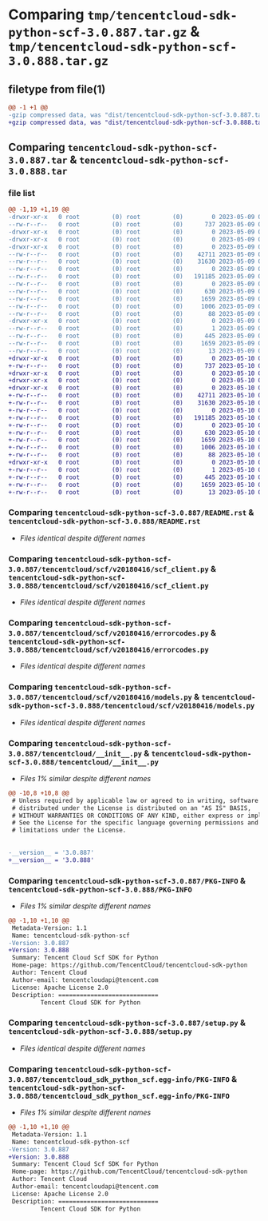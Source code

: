 # Comparing `tmp/tencentcloud-sdk-python-scf-3.0.887.tar.gz` & `tmp/tencentcloud-sdk-python-scf-3.0.888.tar.gz`

## filetype from file(1)

```diff
@@ -1 +1 @@
-gzip compressed data, was "dist/tencentcloud-sdk-python-scf-3.0.887.tar", last modified: Tue May  9 03:12:28 2023, max compression
+gzip compressed data, was "dist/tencentcloud-sdk-python-scf-3.0.888.tar", last modified: Wed May 10 02:32:07 2023, max compression
```

## Comparing `tencentcloud-sdk-python-scf-3.0.887.tar` & `tencentcloud-sdk-python-scf-3.0.888.tar`

### file list

```diff
@@ -1,19 +1,19 @@
-drwxr-xr-x   0 root         (0) root         (0)        0 2023-05-09 03:12:28.000000 tencentcloud-sdk-python-scf-3.0.887/
--rw-r--r--   0 root         (0) root         (0)      737 2023-05-09 03:12:28.000000 tencentcloud-sdk-python-scf-3.0.887/README.rst
-drwxr-xr-x   0 root         (0) root         (0)        0 2023-05-09 03:12:28.000000 tencentcloud-sdk-python-scf-3.0.887/tencentcloud/
-drwxr-xr-x   0 root         (0) root         (0)        0 2023-05-09 03:12:28.000000 tencentcloud-sdk-python-scf-3.0.887/tencentcloud/scf/
-drwxr-xr-x   0 root         (0) root         (0)        0 2023-05-09 03:12:28.000000 tencentcloud-sdk-python-scf-3.0.887/tencentcloud/scf/v20180416/
--rw-r--r--   0 root         (0) root         (0)    42711 2023-05-09 03:12:28.000000 tencentcloud-sdk-python-scf-3.0.887/tencentcloud/scf/v20180416/scf_client.py
--rw-r--r--   0 root         (0) root         (0)    31630 2023-05-09 03:12:28.000000 tencentcloud-sdk-python-scf-3.0.887/tencentcloud/scf/v20180416/errorcodes.py
--rw-r--r--   0 root         (0) root         (0)        0 2023-05-09 03:12:28.000000 tencentcloud-sdk-python-scf-3.0.887/tencentcloud/scf/v20180416/__init__.py
--rw-r--r--   0 root         (0) root         (0)   191185 2023-05-09 03:12:28.000000 tencentcloud-sdk-python-scf-3.0.887/tencentcloud/scf/v20180416/models.py
--rw-r--r--   0 root         (0) root         (0)        0 2023-05-09 03:12:28.000000 tencentcloud-sdk-python-scf-3.0.887/tencentcloud/scf/__init__.py
--rw-r--r--   0 root         (0) root         (0)      630 2023-05-09 03:12:28.000000 tencentcloud-sdk-python-scf-3.0.887/tencentcloud/__init__.py
--rw-r--r--   0 root         (0) root         (0)     1659 2023-05-09 03:12:28.000000 tencentcloud-sdk-python-scf-3.0.887/PKG-INFO
--rw-r--r--   0 root         (0) root         (0)     1006 2023-05-09 03:12:28.000000 tencentcloud-sdk-python-scf-3.0.887/setup.py
--rw-r--r--   0 root         (0) root         (0)       88 2023-05-09 03:12:28.000000 tencentcloud-sdk-python-scf-3.0.887/setup.cfg
-drwxr-xr-x   0 root         (0) root         (0)        0 2023-05-09 03:12:28.000000 tencentcloud-sdk-python-scf-3.0.887/tencentcloud_sdk_python_scf.egg-info/
--rw-r--r--   0 root         (0) root         (0)        1 2023-05-09 03:12:28.000000 tencentcloud-sdk-python-scf-3.0.887/tencentcloud_sdk_python_scf.egg-info/dependency_links.txt
--rw-r--r--   0 root         (0) root         (0)      445 2023-05-09 03:12:28.000000 tencentcloud-sdk-python-scf-3.0.887/tencentcloud_sdk_python_scf.egg-info/SOURCES.txt
--rw-r--r--   0 root         (0) root         (0)     1659 2023-05-09 03:12:28.000000 tencentcloud-sdk-python-scf-3.0.887/tencentcloud_sdk_python_scf.egg-info/PKG-INFO
--rw-r--r--   0 root         (0) root         (0)       13 2023-05-09 03:12:28.000000 tencentcloud-sdk-python-scf-3.0.887/tencentcloud_sdk_python_scf.egg-info/top_level.txt
+drwxr-xr-x   0 root         (0) root         (0)        0 2023-05-10 02:32:07.000000 tencentcloud-sdk-python-scf-3.0.888/
+-rw-r--r--   0 root         (0) root         (0)      737 2023-05-10 02:32:07.000000 tencentcloud-sdk-python-scf-3.0.888/README.rst
+drwxr-xr-x   0 root         (0) root         (0)        0 2023-05-10 02:32:07.000000 tencentcloud-sdk-python-scf-3.0.888/tencentcloud/
+drwxr-xr-x   0 root         (0) root         (0)        0 2023-05-10 02:32:07.000000 tencentcloud-sdk-python-scf-3.0.888/tencentcloud/scf/
+drwxr-xr-x   0 root         (0) root         (0)        0 2023-05-10 02:32:07.000000 tencentcloud-sdk-python-scf-3.0.888/tencentcloud/scf/v20180416/
+-rw-r--r--   0 root         (0) root         (0)    42711 2023-05-10 02:32:07.000000 tencentcloud-sdk-python-scf-3.0.888/tencentcloud/scf/v20180416/scf_client.py
+-rw-r--r--   0 root         (0) root         (0)    31630 2023-05-10 02:32:07.000000 tencentcloud-sdk-python-scf-3.0.888/tencentcloud/scf/v20180416/errorcodes.py
+-rw-r--r--   0 root         (0) root         (0)        0 2023-05-10 02:32:07.000000 tencentcloud-sdk-python-scf-3.0.888/tencentcloud/scf/v20180416/__init__.py
+-rw-r--r--   0 root         (0) root         (0)   191185 2023-05-10 02:32:07.000000 tencentcloud-sdk-python-scf-3.0.888/tencentcloud/scf/v20180416/models.py
+-rw-r--r--   0 root         (0) root         (0)        0 2023-05-10 02:32:07.000000 tencentcloud-sdk-python-scf-3.0.888/tencentcloud/scf/__init__.py
+-rw-r--r--   0 root         (0) root         (0)      630 2023-05-10 02:32:07.000000 tencentcloud-sdk-python-scf-3.0.888/tencentcloud/__init__.py
+-rw-r--r--   0 root         (0) root         (0)     1659 2023-05-10 02:32:07.000000 tencentcloud-sdk-python-scf-3.0.888/PKG-INFO
+-rw-r--r--   0 root         (0) root         (0)     1006 2023-05-10 02:32:07.000000 tencentcloud-sdk-python-scf-3.0.888/setup.py
+-rw-r--r--   0 root         (0) root         (0)       88 2023-05-10 02:32:07.000000 tencentcloud-sdk-python-scf-3.0.888/setup.cfg
+drwxr-xr-x   0 root         (0) root         (0)        0 2023-05-10 02:32:07.000000 tencentcloud-sdk-python-scf-3.0.888/tencentcloud_sdk_python_scf.egg-info/
+-rw-r--r--   0 root         (0) root         (0)        1 2023-05-10 02:32:07.000000 tencentcloud-sdk-python-scf-3.0.888/tencentcloud_sdk_python_scf.egg-info/dependency_links.txt
+-rw-r--r--   0 root         (0) root         (0)      445 2023-05-10 02:32:07.000000 tencentcloud-sdk-python-scf-3.0.888/tencentcloud_sdk_python_scf.egg-info/SOURCES.txt
+-rw-r--r--   0 root         (0) root         (0)     1659 2023-05-10 02:32:07.000000 tencentcloud-sdk-python-scf-3.0.888/tencentcloud_sdk_python_scf.egg-info/PKG-INFO
+-rw-r--r--   0 root         (0) root         (0)       13 2023-05-10 02:32:07.000000 tencentcloud-sdk-python-scf-3.0.888/tencentcloud_sdk_python_scf.egg-info/top_level.txt
```

### Comparing `tencentcloud-sdk-python-scf-3.0.887/README.rst` & `tencentcloud-sdk-python-scf-3.0.888/README.rst`

 * *Files identical despite different names*

### Comparing `tencentcloud-sdk-python-scf-3.0.887/tencentcloud/scf/v20180416/scf_client.py` & `tencentcloud-sdk-python-scf-3.0.888/tencentcloud/scf/v20180416/scf_client.py`

 * *Files identical despite different names*

### Comparing `tencentcloud-sdk-python-scf-3.0.887/tencentcloud/scf/v20180416/errorcodes.py` & `tencentcloud-sdk-python-scf-3.0.888/tencentcloud/scf/v20180416/errorcodes.py`

 * *Files identical despite different names*

### Comparing `tencentcloud-sdk-python-scf-3.0.887/tencentcloud/scf/v20180416/models.py` & `tencentcloud-sdk-python-scf-3.0.888/tencentcloud/scf/v20180416/models.py`

 * *Files identical despite different names*

### Comparing `tencentcloud-sdk-python-scf-3.0.887/tencentcloud/__init__.py` & `tencentcloud-sdk-python-scf-3.0.888/tencentcloud/__init__.py`

 * *Files 1% similar despite different names*

```diff
@@ -10,8 +10,8 @@
 # Unless required by applicable law or agreed to in writing, software
 # distributed under the License is distributed on an "AS IS" BASIS,
 # WITHOUT WARRANTIES OR CONDITIONS OF ANY KIND, either express or implied.
 # See the License for the specific language governing permissions and
 # limitations under the License.
 
 
-__version__ = '3.0.887'
+__version__ = '3.0.888'
```

### Comparing `tencentcloud-sdk-python-scf-3.0.887/PKG-INFO` & `tencentcloud-sdk-python-scf-3.0.888/PKG-INFO`

 * *Files 1% similar despite different names*

```diff
@@ -1,10 +1,10 @@
 Metadata-Version: 1.1
 Name: tencentcloud-sdk-python-scf
-Version: 3.0.887
+Version: 3.0.888
 Summary: Tencent Cloud Scf SDK for Python
 Home-page: https://github.com/TencentCloud/tencentcloud-sdk-python
 Author: Tencent Cloud
 Author-email: tencentcloudapi@tencent.com
 License: Apache License 2.0
 Description: ============================
         Tencent Cloud SDK for Python
```

### Comparing `tencentcloud-sdk-python-scf-3.0.887/setup.py` & `tencentcloud-sdk-python-scf-3.0.888/setup.py`

 * *Files identical despite different names*

### Comparing `tencentcloud-sdk-python-scf-3.0.887/tencentcloud_sdk_python_scf.egg-info/PKG-INFO` & `tencentcloud-sdk-python-scf-3.0.888/tencentcloud_sdk_python_scf.egg-info/PKG-INFO`

 * *Files 1% similar despite different names*

```diff
@@ -1,10 +1,10 @@
 Metadata-Version: 1.1
 Name: tencentcloud-sdk-python-scf
-Version: 3.0.887
+Version: 3.0.888
 Summary: Tencent Cloud Scf SDK for Python
 Home-page: https://github.com/TencentCloud/tencentcloud-sdk-python
 Author: Tencent Cloud
 Author-email: tencentcloudapi@tencent.com
 License: Apache License 2.0
 Description: ============================
         Tencent Cloud SDK for Python
```

